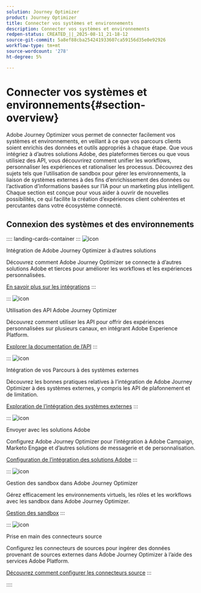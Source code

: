 ```yaml
---
solution: Journey Optimizer
product: Journey Optimizer
title: Connecter vos systèmes et environnements
description: Connecter vos systèmes et environnements
redpen-status: CREATED_||_2025-08-11_21-18-12
source-git-commit: 5a8ef88cba254241933607ca59156d35e0e92926
workflow-type: tm+mt
source-wordcount: '278'
ht-degree: 5%

---
```



# Connecter vos systèmes et environnements{#section-overview}

Adobe Journey Optimizer vous permet de connecter facilement vos systèmes et environnements, en veillant à ce que vos parcours clients soient enrichis des données et outils appropriés à chaque étape. Que vous intégriez à d’autres solutions Adobe, des plateformes tierces ou que vous utilisiez des API, vous découvrirez comment unifier les workflows, personnaliser les expériences et rationaliser les processus. Découvrez des sujets tels que l’utilisation de sandbox pour gérer les environnements, la liaison de systèmes externes à des fins d’enrichissement des données ou l’activation d’informations basées sur l’IA pour un marketing plus intelligent. Chaque section est conçue pour vous aider à ouvrir de nouvelles possibilités, ce qui facilite la création d’expériences client cohérentes et percutantes dans votre écosystème connecté.

## Connexion des systèmes et des environnements

:::: landing-cards-container
:::
![icon](https://cdn.experienceleague.adobe.com/icons/puzzle-piece.svg)

Intégration de Adobe Journey Optimizer à d’autres solutions

Découvrez comment Adobe Journey Optimizer se connecte à d’autres solutions Adobe et tierces pour améliorer les workflows et les expériences personnalisées.

[En savoir plus sur les intégrations](../using/integrations/ajo-integrations.md)
:::

:::
![icon](https://cdn.experienceleague.adobe.com/icons/code-branch.svg)

Utilisation des API Adobe Journey Optimizer

Découvrez comment utiliser les API pour offrir des expériences personnalisées sur plusieurs canaux, en intégrant Adobe Experience Platform.

[Explorer la documentation de l’API](../using/configuration/ajo-apis.md)
:::

:::
![icon](https://cdn.experienceleague.adobe.com/icons/puzzle-piece.svg)

Intégration de vos Parcours à des systèmes externes

Découvrez les bonnes pratiques relatives à l’intégration de Adobe Journey Optimizer à des systèmes externes, y compris les API de plafonnement et de limitation.

[Exploration de l’intégration des systèmes externes](external-systems-landing-page.md)
:::

:::
![icon](https://cdn.experienceleague.adobe.com/icons/puzzle-piece.svg)

Envoyer avec les solutions Adobe

Configurez Adobe Journey Optimizer pour l’intégration à Adobe Campaign, Marketo Engage et d’autres solutions de messagerie et de personnalisation.

[Configuration de l’intégration des solutions Adobe](adobe-solutions-landing-page.md)
:::

:::
![icon](https://cdn.experienceleague.adobe.com/icons/gear.svg)

Gestion des sandbox dans Adobe Journey Optimizer

Gérez efficacement les environnements virtuels, les rôles et les workflows avec les sandbox dans Adobe Journey Optimizer.

[Gestion des sandbox](sandbox-landing-page.md)
:::

:::
![icon](https://cdn.experienceleague.adobe.com/icons/circle-play.svg)

Prise en main des connecteurs source

Configurez les connecteurs de sources pour ingérer des données provenant de sources externes dans Adobe Journey Optimizer à l’aide des services Adobe Platform.

[Découvrez comment configurer les connecteurs source](../using/start/get-started-sources.md)
:::

::::
